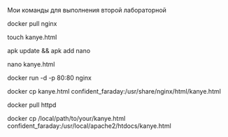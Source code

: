 Мои команды для выполнения второй лабораторной

docker pull nginx

touch kanye.html

apk update && apk add nano

nano kanye.html

docker run -d -p 80:80 nginx

docker cp kanye.html confident_faraday:/usr/share/nginx/html/kanye.html

docker pull httpd

docker cp /local/path/to/your/kanye.html confident_faraday:/usr/local/apache2/htdocs/kanye.html
